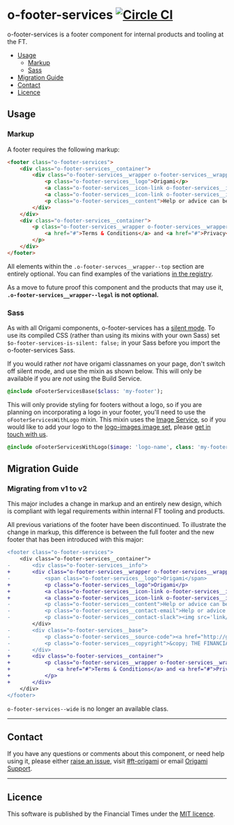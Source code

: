 o-footer-services [![Circle CI](https://circleci.com/gh/Financial-Times/o-footer-services/tree/master.svg?style=svg)](https://circleci.com/gh/Financial-Times/o-footer-services/tree/master)
=================

o-footer-services is a footer component for internal products and tooling  at the FT.

- [Usage](#usage)
	- [Markup](#markup)
	- [Sass](#sass)
- [Migration Guide](#migration-guide)
- [Contact](#contact)
- [Licence](#licence)

## Usage

### Markup

A footer requires the following markup:
```html
<footer class="o-footer-services">
	<div class="o-footer-services__container">
		<div class="o-footer-services__wrapper o-footer-services__wrapper--top">
			<p class="o-footer-services__logo">Origami</p>
			<a class="o-footer-services__icon-link o-footer-services__icon-link--github" href="http://github.com/financial-times/o-footer-services">View project on GitHub</a>
			<a class="o-footer-services__icon-link o-footer-services__icon-link--slack" href="https://slack.com/messages/[id]/">#slack-channel</a>
			<p class="o-footer-services__content">Help or advice can be found here <a href="mailto:an.email@someplace.com">an.email@someplace.com</a> and there are other places, <a class="o-footer-services__content--external" href='/somewhere'>like this one</a>.</p>
		</div>
	</div>
	<div class="o-footer-services__container">
		<p class="o-footer-services__wrapper o-footer-services__wrapper--legal">
			<a href="#">Terms & Conditions</a> and <a href="#">Privacy</a>. <span>&copy; THE FINANCIAL TIMES LTD.<span> FT and 'Financial Times' are trademarks of The Financial Times Ltd.
		</p>
	</div>
</footer>
```

All elements within the `.o-footer-servces__wrapper--top` section are entirely optional. You can find  examples of the variations [in the registry](https://registry.origami.ft.com/components/o-footer-services@1.0.2).  

As a move to future proof this component and the products that may use it, **`.o-footer-services__wrapper--legal` is not optional.**

### Sass

As with all Origami components, o-footer-services has a [silent mode](http://origami.ft.com/docs/syntax/scss/#silent-styles). To use its compiled CSS (rather than using its mixins with your own Sass) set `$o-footer-services-is-silent: false;` in your Sass before you import the o-footer-services Sass.

If you would rather _not_ have origami classnames on your page, don't switch off silent mode, and use the mixin as shown below. This will only be available if you are _not_ using the Build Service.

```sass
@include oFooterServicesBase($class: 'my-footer');
```

This will only provide styling for footers without a logo, so if you are planning on incorporating a logo in your footer, you'll need to use the `oFooterServicesWithLogo` mixin. This mixin uses the [Image Service](https://www.ft.com/__origami/service/image/v2), so if you would like to add your logo to the [logo-images image set](https://registry.origami.ft.com/components/logo-images@1.7.0), please [get in touch with us](#contact).

```sass
@include oFooterServicesWithLogo($image: 'logo-name', class: 'my-footer');
```

## Migration Guide

### Migrating from v1 to v2

This major includes a change in markup and an entirely new design, which is compliant with legal requirements within internal FT tooling and products.

All previous variations of the footer have been discontinued. To illustrate the change in markup, this difference is between the full footer and the new footer that has been introduced with this major:
```diff
<footer class="o-footer-services">
	<div class="o-footer-services__container">
-		<div class="o-footer-services__info">
+		<div class="o-footer-services__wrapper o-footer-services__wrapper--top">
-			<span class="o-footer-services__logo">Origami</span>
+			<p class="o-footer-services__logo">Origami</p>
+			<a class="o-footer-services__icon-link o-footer-services__icon-link--github" href="#">View project on GitHub</a>
+			<a class="o-footer-services__icon-link o-footer-services__icon-link--slack" href="#">#slack-channel</a>
-			<p class="o-footer-services__content">Help or advice can be found here <a class="link" href="mailto:an.email@someplace.com">an.email@someplace.com</a> and there are other places, <a href='/somewhere'>like this one</a> where you can find help, too.</p>
-			<p class="o-footer-services__contact-email">Help or advice can be found here <a class="link" href="mailto:an.email@someplace.com">an.email@someplace.com</a> and there are other places, <a class="o-footer-services__content--external" href='external-link'>like this one</a> where you can find help, too.</p>
-			<p class="o-footer-services__contact-slack"><img src='link/to/icon'/><a href="https://slack.com/messages/[id]/">#slack-channel</a></p>
		</div>
-		<div class="o-footer-services__base">
-			<p class="o-footer-services__source-code"><a href="http://github.com/financial-times/o-footer-services">View project on GitHub</a></p>
-			<p class="o-footer-services__copyright">&copy; THE FINANCIAL TIMES LTD. FT and 'Financial Times' are trademarks of The Financial Times Ltd.</p>
-		</div>
+		<div class="o-footer-services__container">
+			<p class="o-footer-services__wrapper o-footer-services__wrapper--legal">
+				<a href="#">Terms & Conditions</a> and <a href="#">Privacy</a>. <span>&copy; THE FINANCIAL TIMES LTD.<span> FT and 'Financial Times' are trademarks of The Financial Times Ltd.
+			</p>
+		</div>
	</div>
</footer>
```

`o-footer-services--wide` is no longer an available class.  

---

## Contact

If you have any questions or comments about this component, or need help using it, please either [raise an issue](https://github.com/Financial-Times/o-footer-services/issues), visit [#ft-origami](https://financialtimes.slack.com/messages/ft-origami/) or email [Origami Support](mailto:origami-support@ft.com).

----

## Licence

This software is published by the Financial Times under the [MIT licence](http://opensource.org/licenses/MIT).
